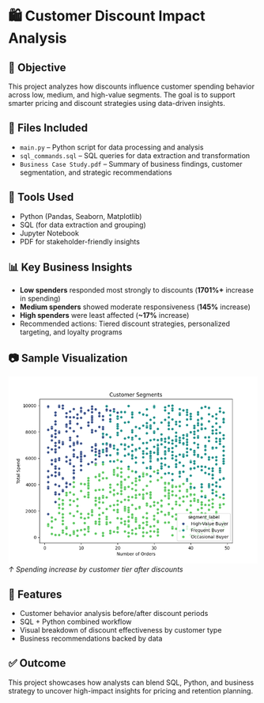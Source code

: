 # 🛍️ Customer Discount Impact Analysis

## 🧠 Objective
This project analyzes how discounts influence customer spending behavior across low, medium, and high-value segments. The goal is to support smarter pricing and discount strategies using data-driven insights.

## 📂 Files Included
- `main.py` – Python script for data processing and analysis  
- `sql_commands.sql` – SQL queries for data extraction and transformation  
- `Business Case Study.pdf` – Summary of business findings, customer segmentation, and strategic recommendations  

## 🔧 Tools Used
- Python (Pandas, Seaborn, Matplotlib)
- SQL (for data extraction and grouping)
- Jupyter Notebook
- PDF for stakeholder-friendly insights

## 📊 Key Business Insights
- **Low spenders** responded most strongly to discounts (**1701%+** increase in spending)  
- **Medium spenders** showed moderate responsiveness (**145%** increase)  
- **High spenders** were least affected (**~17%** increase)
- Recommended actions: Tiered discount strategies, personalized targeting, and loyalty programs

 ## 📷 Sample Visualization

![Customer Segment Responsiveness](https://github.com/anshi31/customer-discount-analysis/blob/main/python/task_1_customer_segments.png)  
*↑ Spending increase by customer tier after discounts*

## 📎 Features
- Customer behavior analysis before/after discount periods  
- SQL + Python combined workflow  
- Visual breakdown of discount effectiveness by customer type  
- Business recommendations backed by data

## ✅ Outcome
This project showcases how analysts can blend SQL, Python, and business strategy to uncover high-impact insights for pricing and retention planning.


